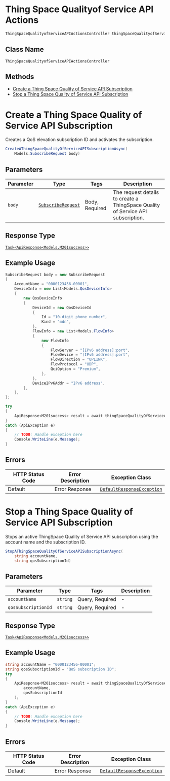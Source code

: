 # Thing Space Qualityof Service API Actions

```csharp
ThingSpaceQualityofServiceAPIActionsController thingSpaceQualityofServiceAPIActionsController = client.ThingSpaceQualityofServiceAPIActionsController;
```

## Class Name

`ThingSpaceQualityofServiceAPIActionsController`

## Methods

* [Create a Thing Space Quality of Service API Subscription](../../doc/controllers/thing-space-qualityof-service-api-actions.md#create-a-thing-space-quality-of-service-api-subscription)
* [Stop a Thing Space Quality of Service API Subscription](../../doc/controllers/thing-space-qualityof-service-api-actions.md#stop-a-thing-space-quality-of-service-api-subscription)


# Create a Thing Space Quality of Service API Subscription

Creates a QoS elevation subscription ID and activates the subscription.

```csharp
CreateAThingSpaceQualityOfServiceAPISubscriptionAsync(
    Models.SubscribeRequest body)
```

## Parameters

| Parameter | Type | Tags | Description |
|  --- | --- | --- | --- |
| `body` | [`SubscribeRequest`](../../doc/models/subscribe-request.md) | Body, Required | The request details to create a ThingSpace Quality of Service API subscription. |

## Response Type

[`Task<ApiResponse<Models.M201success>>`](../../doc/models/m201-success.md)

## Example Usage

```csharp
SubscribeRequest body = new SubscribeRequest
{
    AccountName = "0000123456-00001",
    DeviceInfo = new List<Models.QosDeviceInfo>
    {
        new QosDeviceInfo
        {
            DeviceId = new QosDeviceId
            {
                Id = "10-digit phone number",
                Kind = "mdn",
            },
            FlowInfo = new List<Models.FlowInfo>
            {
                new FlowInfo
                {
                    FlowServer = "[IPv6 address]:port",
                    FlowDevice = "[IPv6 address]:port",
                    FlowDirection = "UPLINK",
                    FlowProtocol = "UDP",
                    QciOption = "Premium",
                },
            },
            DeviceIPv6Addr = "IPv6 address",
        },
    },
};

try
{
    ApiResponse<M201success> result = await thingSpaceQualityOfServiceAPIActionsController.CreateAThingSpaceQualityOfServiceAPISubscriptionAsync(body);
}
catch (ApiException e)
{
    // TODO: Handle exception here
    Console.WriteLine(e.Message);
}
```

## Errors

| HTTP Status Code | Error Description | Exception Class |
|  --- | --- | --- |
| Default | Error Response | [`DefaultResponseException`](../../doc/models/default-response-exception.md) |


# Stop a Thing Space Quality of Service API Subscription

Stops an active ThingSpace Quality of Service API subscription using the account name and the subscription ID.

```csharp
StopAThingSpaceQualityOfServiceAPISubscriptionAsync(
    string accountName,
    string qosSubscriptionId)
```

## Parameters

| Parameter | Type | Tags | Description |
|  --- | --- | --- | --- |
| `accountName` | `string` | Query, Required | - |
| `qosSubscriptionId` | `string` | Query, Required | - |

## Response Type

[`Task<ApiResponse<Models.M201success>>`](../../doc/models/m201-success.md)

## Example Usage

```csharp
string accountName = "0000123456-00001";
string qosSubscriptionId = "QoS subscription ID";
try
{
    ApiResponse<M201success> result = await thingSpaceQualityOfServiceAPIActionsController.StopAThingSpaceQualityOfServiceAPISubscriptionAsync(
        accountName,
        qosSubscriptionId
    );
}
catch (ApiException e)
{
    // TODO: Handle exception here
    Console.WriteLine(e.Message);
}
```

## Errors

| HTTP Status Code | Error Description | Exception Class |
|  --- | --- | --- |
| Default | Error Response | [`DefaultResponseException`](../../doc/models/default-response-exception.md) |


